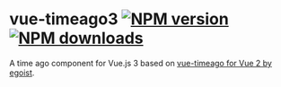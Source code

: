 # vue-timeago3 [![NPM version](https://img.shields.io/npm/v/vue-timeago3.svg)](https://npmjs.com/package/vue-timeago) [![NPM downloads](https://img.shields.io/npm/dm/vue-timeago3.svg)](https://npmjs.com/package/vue-timeago)

A time ago component for Vue.js 3 based on [vue-timeago for Vue 2 by egoist](https://github.com/egoist/vue-timeago).